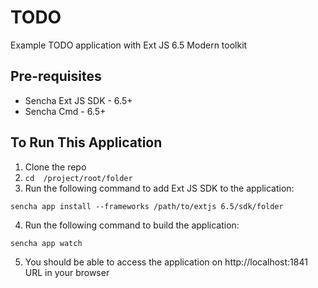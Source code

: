 # TODO

Example TODO application with Ext JS 6.5 Modern toolkit

## Pre-requisites
 * Sencha Ext JS SDK - 6.5+
 * Sencha Cmd - 6.5+

## To Run This Application
1. Clone the repo
2. `cd  /project/root/folder`
3. Run the following command to add Ext JS SDK to the application:
 ```
 sencha app install --frameworks /path/to/extjs 6.5/sdk/folder
 ```
4. Run the following command to build the application:
 ```
 sencha app watch
 ```
 5. You should be able to access the application on http://localhost:1841 URL in your  browser
 




